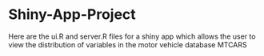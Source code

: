# Shiny-App-Project
Here are the ui.R and server.R files for a shiny app which allows the user to view the distribution of variables in the motor vehicle database MTCARS
